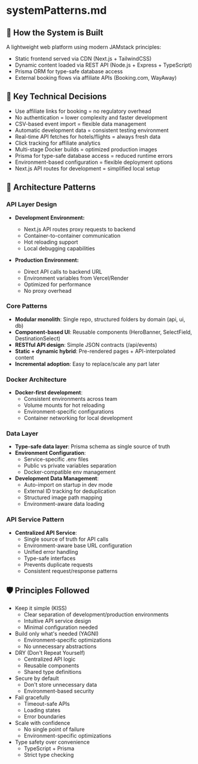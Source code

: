 # systemPatterns.md

## 🧠 How the System is Built
A lightweight web platform using modern JAMstack principles:
- Static frontend served via CDN (Next.js + TailwindCSS)
- Dynamic content loaded via REST API (Node.js + Express + TypeScript)
- Prisma ORM for type-safe database access
- External booking flows via affiliate APIs (Booking.com, WayAway)

## 🧱 Key Technical Decisions
- Use affiliate links for booking = no regulatory overhead
- No authentication = lower complexity and faster development
- CSV-based event import = flexible data management
- Automatic development data = consistent testing environment
- Real-time API fetches for hotels/flights = always fresh data
- Click tracking for affiliate analytics
- Multi-stage Docker builds = optimized production images
- Prisma for type-safe database access = reduced runtime errors
- Environment-based configuration = flexible deployment options
- Next.js API routes for development = simplified local setup

## 🧰 Architecture Patterns

### API Layer Design
- **Development Environment:**
  - Next.js API routes proxy requests to backend
  - Container-to-container communication
  - Hot reloading support
  - Local debugging capabilities

- **Production Environment:**
  - Direct API calls to backend URL
  - Environment variables from Vercel/Render
  - Optimized for performance
  - No proxy overhead

### Core Patterns
- **Modular monolith**: Single repo, structured folders by domain (api, ui, db)
- **Component-based UI**: Reusable components (HeroBanner, SelectField, DestinationSelect)
- **RESTful API design**: Simple JSON contracts (/api/events)
- **Static + dynamic hybrid**: Pre-rendered pages + API-interpolated content
- **Incremental adoption**: Easy to replace/scale any part later

### Docker Architecture
- **Docker-first development**: 
  - Consistent environments across team
  - Volume mounts for hot reloading
  - Environment-specific configurations
  - Container networking for local development

### Data Layer
- **Type-safe data layer**: Prisma schema as single source of truth
- **Environment Configuration**:
  - Service-specific .env files
  - Public vs private variables separation
  - Docker-compatible env management
- **Development Data Management**:
  - Auto-import on startup in dev mode
  - External ID tracking for deduplication
  - Structured image path mapping
  - Environment-aware data loading

### API Service Pattern
- **Centralized API Service**:
  - Single source of truth for API calls
  - Environment-aware base URL configuration
  - Unified error handling
  - Type-safe interfaces
  - Prevents duplicate requests
  - Consistent request/response patterns

## 🛡️ Principles Followed
- Keep it simple (KISS)
  - Clear separation of development/production environments
  - Intuitive API service design
  - Minimal configuration needed
- Build only what's needed (YAGNI)
  - Environment-specific optimizations
  - No unnecessary abstractions
- DRY (Don't Repeat Yourself)
  - Centralized API logic
  - Reusable components
  - Shared type definitions
- Secure by default
  - Don't store unnecessary data
  - Environment-based security
- Fail gracefully
  - Timeout-safe APIs
  - Loading states
  - Error boundaries
- Scale with confidence
  - No single point of failure
  - Environment-specific optimizations
- Type safety over convenience
  - TypeScript + Prisma
  - Strict type checking
